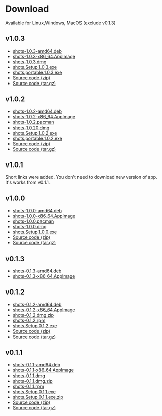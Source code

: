 # Download
Available for Linux,Windows, MacOS (exclude v0.1.3)

## v1.0.3
* [shots-1.0.3-amd64.deb](https://github.com/binjospookie/--shots/releases/download/v1.0.3/shots_1.0.3_amd64.deb)<br />
* [shots-1.0.3-x86_64.AppImage](https://github.com/binjospookie/--shots/releases/download/v1.0.3/shots-1.0.3-x86_64.AppImage)<br />
* [shots-1.0.3.dmg](https://github.com/binjospookie/--shots/releases/download/v1.0.3/shots-1.0.3.dmg)<br />
* [shots.Setup.1.0.3.exe](https://github.com/binjospookie/--shots/releases/download/v1.0.3/shots.Setup.1.0.3.exe)<br />
* [shots.portable.1.0.3.exe](https://github.com/binjospookie/--shots/releases/download/v1.0.3/shots.1.0.3.portable.exe)<br />
* [Source code (zip)](https://github.com/binjospookie/--shots/archive/v1.0.3.zip)<br />
* [Source code (tar.gz)](https://github.com/binjospookie/--shots/archive/v1.0.3.tar.gz)

## v1.0.2
* [shots-1.0.2-amd64.deb](https://github.com/binjospookie/--shots/releases/download/v1.0.2/shots_1.0.2_amd64.deb)<br />
* [shots-1.0.2-x86_64.AppImage](https://github.com/binjospookie/--shots/releases/download/v1.0.2/shots-1.0.2-x86_64.AppImage)<br />
* [shots-1.0.2.pacman](https://github.com/binjospookie/--shots/releases/download/v1.0.2/shots-1.0.2.pacman)<br />
* [shots-1.0.20.dmg](https://github.com/binjospookie/--shots/releases/download/v1.0.2/shots-1.0.2.dmg)<br />
* [shots.Setup.1.0.2.exe](https://github.com/binjospookie/--shots/releases/download/v1.0.2/shots.Setup.1.0.2.exe)<br />
* [shots.portable.1.0.2.exe](https://github.com/binjospookie/--shots/releases/download/v1.0.2/shots.1.0.2.portable.exe)<br />
* [Source code (zip)](https://github.com/binjospookie/--shots/archive/v1.0.2.zip)<br />
* [Source code (tar.gz)](https://github.com/binjospookie/--shots/archive/v1.0.2.tar.gz)

## v1.0.1

Short links were added. You don't need to download new version of app. It's works from v0.1.1.

## v1.0.0
* [shots-1.0.0-amd64.deb](https://github.com/binjospookie/--shots/releases/download/v1.0.0/shots_1.0.0_amd64.deb)<br />
* [shots-1.0.0-x86_64.AppImage](https://github.com/binjospookie/--shots/releases/download/v1.0.0/shots-1.0.0-x86_64.AppImage)<br />
* [shots-1.0.0.pacman](https://github.com/binjospookie/--shots/releases/download/v1.0.0/shots-1.0.0.pacman)<br />
* [shots-1.0.0.dmg](https://github.com/binjospookie/--shots/releases/download/v1.0.0/shots-1.0.0.dmg)<br />
* [shots.Setup.1.0.0.exe](https://github.com/binjospookie/--shots/releases/download/v1.0.0/shots.Setup.1.0.0.exe)<br />
* [Source code (zip)](https://github.com/binjospookie/--shots/archive/v1.0.0.zip)<br />
* [Source code (tar.gz)](https://github.com/binjospookie/--shots/archive/v1.0.0.tar.gz)

## v0.1.3

* [shots-0.1.3-amd64.deb](https://github.com/binjospookie/--shots/releases/download/v0.1.3/shots_0.1.3_amd64.deb)<br />
* [shots-0.1.3-x86_64.AppImage](https://github.com/binjospookie/--shots/releases/download/v0.1.3/shots-0.1.3-x86_64.AppImage)

## v0.1.2

* [shots-0.1.2-amd64.deb](https://github.com/binjospookie/--shots/releases/download/v0.1.2/shots-0.1.2-amd64.deb)<br />
* [shots-0.1.2-x86_64.AppImage](https://github.com/binjospookie/--shots/releases/download/v0.1.2/shots-0.1.2-x86_64.AppImage)<br />
* [shots-0.1.2.dmg.zip](https://github.com/binjospookie/--shots/releases/download/v0.1.2/shots-0.1.2-mac.zip)<br />
* [shots-0.1.2.rpm](https://github.com/binjospookie/--shots/releases/download/v0.1.2/shots-0.1.2.rpm)<br />
* [shots.Setup.0.1.2.exe](https://github.com/binjospookie/--shots/releases/download/v0.1.2/shots.Setup.0.1.2.exe)<br />
* [Source code (zip)](https://github.com/binjospookie/--shots/archive/v0.1.2.zip)<br />
* [Source code (tar.gz)](https://github.com/binjospookie/--shots/archive/v0.1.2.tar.gz)

## v0.1.1

* [shots-0.1.1-amd64.deb](https://github.com/binjospookie/--shots/releases/download/v0.1.1/shots-0.1.1-amd64.deb)<br />
* [shots-0.1.1-x86_64.AppImage](https://github.com/binjospookie/--shots/releases/download/v0.1.1/shots-0.1.1-x86_64.AppImage)<br />
* [shots-0.1.1.dmg](https://github.com/binjospookie/--shots/releases/download/v0.1.1/shots-0.1.1.dmg)<br />
* [shots-0.1.1.dmg.zip](https://github.com/binjospookie/--shots/releases/download/v0.1.1/shots-0.1.1.dmg.zip)<br />
* [shots-0.1.1.rpm](https://github.com/binjospookie/--shots/releases/download/v0.1.1/shots-0.1.1.rpm)<br />
* [shots.Setup.0.1.1.exe](https://github.com/binjospookie/--shots/releases/download/v0.1.1/shots.Setup.0.1.1.exe)<br />
* [shots.Setup.0.1.1.exe.zip](https://github.com/binjospookie/--shots/releases/download/v0.1.1/shots.Setup.0.1.1.exe.zip)<br />
* [Source code (zip)](https://github.com/binjospookie/--shots/archive/v0.1.1.zip)<br />
* [Source code (tar.gz)](https://github.com/binjospookie/--shots/archive/v0.1.1.tar.gz)
